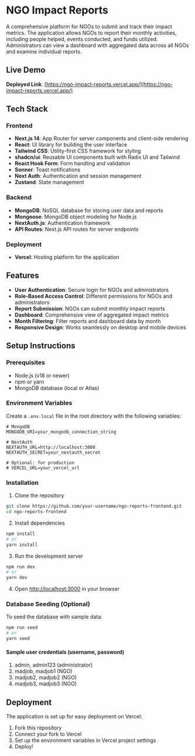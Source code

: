 # NGO Impact Reports

A comprehensive platform for NGOs to submit and track their impact metrics. The application allows NGOs to report their monthly activities, including people helped, events conducted, and funds utilized. Administrators can view a dashboard with aggregated data across all NGOs and examine individual reports.

## Live Demo

**Deployed Link**: [https://ngo-impact-reports.vercel.app/](https://ngo-impact-reports.vercel.app/)

## Tech Stack

### Frontend
- **Next.js 14**: App Router for server components and client-side rendering
- **React**: UI library for building the user interface
- **Tailwind CSS**: Utility-first CSS framework for styling
- **shadcn/ui**: Reusable UI components built with Radix UI and Tailwind
- **React Hook Form**: Form handling and validation
- **Sonner**: Toast notifications
- **Next Auth**: Authentication and session management
- **Zustand**: State management

### Backend
- **MongoDB**: NoSQL database for storing user data and reports
- **Mongoose**: MongoDB object modeling for Node.js
- **NextAuth.js**: Authentication framework
- **API Routes**: Next.js API routes for server endpoints

### Deployment
- **Vercel**: Hosting platform for the application

## Features

- **User Authentication**: Secure login for NGOs and administrators
- **Role-Based Access Control**: Different permissions for NGOs and administrators
- **Report Submission**: NGOs can submit monthly impact reports
- **Dashboard**: Comprehensive view of aggregated impact metrics
- **Month Filtering**: Filter reports and dashboard data by month
- **Responsive Design**: Works seamlessly on desktop and mobile devices

## Setup Instructions

### Prerequisites
- Node.js (v18 or newer)
- npm or yarn
- MongoDB database (local or Atlas)

### Environment Variables
Create a `.env.local` file in the root directory with the following variables:

```
# MongoDB
MONGODB_URI=your_mongodb_connection_string

# NextAuth
NEXTAUTH_URL=http://localhost:3000
NEXTAUTH_SECRET=your_nextauth_secret

# Optional: for production
# VERCEL_URL=your_vercel_url
```

### Installation

1. Clone the repository
```bash
git clone https://github.com/your-username/ngo-reports-frontend.git
cd ngo-reports-frontend
```

2. Install dependencies
```bash
npm install
# or
yarn install
```

3. Run the development server
```bash
npm run dev
# or
yarn dev
```

4. Open [http://localhost:3000](http://localhost:3000) in your browser

### Database Seeding (Optional)
To seed the database with sample data:

```bash
npm run seed
# or
yarn seed
```
#### Sample user credentials (username, password)
1. admin, admin123 (administrator)
2. madjob, madjob1 (NGO)
3. madjob2, madjob2 (NGO)
4. madjob3, madjob3 (NGO)

## Deployment

The application is set up for easy deployment on Vercel:

1. Fork this repository
2. Connect your fork to Vercel
3. Set up the environment variables in Vercel project settings
4. Deploy!
